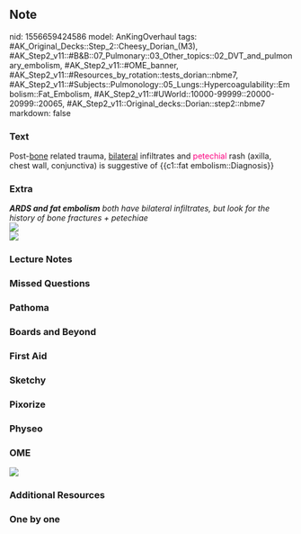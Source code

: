 ## Note
nid: 1556659424586
model: AnKingOverhaul
tags: #AK_Original_Decks::Step_2::Cheesy_Dorian_(M3), #AK_Step2_v11::#B&B::07_Pulmonary::03_Other_topics::02_DVT_and_pulmonary_embolism, #AK_Step2_v11::#OME_banner, #AK_Step2_v11::#Resources_by_rotation::tests_dorian::nbme7, #AK_Step2_v11::#Subjects::Pulmonology::05_Lungs::Hypercoagulability::Embolism::Fat_Embolism, #AK_Step2_v11::#UWorld::10000-99999::20000-20999::20065, #AK_Step2_v11::Original_decks::Dorian::step2::nbme7
markdown: false

### Text
Post-<u>bone</u> related trauma, <u>bilateral</u> infiltrates and
<font color="#FC0280">petechial</font> rash (axilla, chest wall,
conjunctiva) is suggestive of {{c1::fat embolism::Diagnosis}}

### Extra
<div>
  <i><b>ARDS and fat embolism</b> both have bilateral infiltrates,
  but look for the history of bone fractures + petechiae</i>
</div>
<div>
  <i><img src="paste-577754705690625.jpg"></i>
</div>
<div>
  <i><img src="paste-577801950330881.jpg"></i>
</div>

### Lecture Notes


### Missed Questions


### Pathoma


### Boards and Beyond


### First Aid


### Sketchy


### Pixorize


### Physeo


### OME
<div class="ome-widget">
  <a href="https://onlinemeded.org?ref=anki"><img src=
  "_OME_AnkiFlashcards_General_7.png"></a>
</div>

### Additional Resources


### One by one


